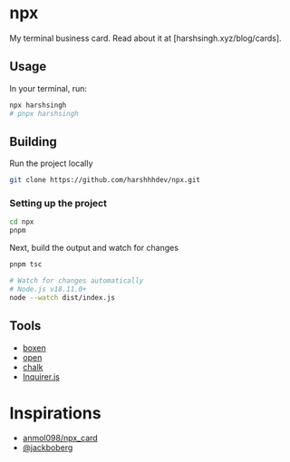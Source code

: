 # npx

My terminal business card. Read about it at [harshsingh.xyz/blog/cards].

## Usage 

In your terminal, run:

```zsh
npx harshsingh
# pnpx harshsingh
```

## Building

Run the project locally

```zsh
git clone https://github.com/harshhhdev/npx.git
```

### Setting up the project

```zsh
cd npx
pnpm
```

Next, build the output and watch for changes

```zsh
pnpm tsc

# Watch for changes automatically
# Node.js v18.11.0+
node --watch dist/index.js
```

## Tools

 - [boxen](https://github.com/sindresorhus/boxen)
 - [open](https://github.com/sindresorhus/open)
 - [chalk](https://github.com/chalk/chalk)
 - [Inquirer.js](https://github.com/SBoudrias/Inquirer.js)

# Inspirations

 - [anmol098/npx_card](https://github.com/anmol098/npx_card)
 - [@jackboberg](https://studioelsa.se/blog/open-source-oss-npx-business-card/)
